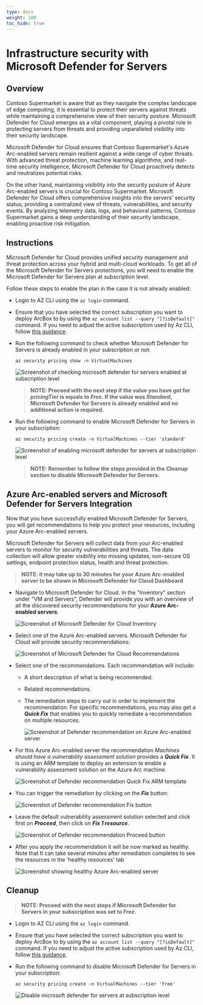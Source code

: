 ```yaml
---
type: docs
weight: 100
toc_hide: true
---
```


# Infrastructure security with Microsoft Defender for Servers

## Overview

Contoso Supermarket is aware that as they navigate the complex landscape of edge computing, it is essential to protect their servers against threats while maintaining a comprehensive view of their security posture. Microsoft Defender for Cloud emerges as a vital component, playing a pivotal role in protecting servers from threats and providing unparalleled visibility into their security landscape.

Microsoft Defender for Cloud ensures that Contoso Supermarket's Azure Arc-enabled servers remain resilient against a wide range of cyber threats. With advanced threat protection, machine learning algorithms, and real-time security intelligence, Microsoft Defender for Cloud proactively detects and neutralizes potential risks.

On the other hand, maintaining visibility into the security posture of Azure Arc-enabled servers is crucial for Contoso Supermarket. Microsoft Defender for Cloud offers comprehensive insights into the servers' security status, providing a centralized view of threats, vulnerabilities, and security events. By analyzing telemetry data, logs, and behavioral patterns, Contoso Supermarket gains a deep understanding of their security landscape, enabling proactive risk mitigation.

## Instructions

Microsoft Defender for Cloud provides unified security management and threat protection across your hybrid and multi-cloud workloads. To get all of the Microsoft Defender for Servers protections, you will need to enable the Microsoft Defender for Servers plan at subscription level.

Follow these steps to enable the plan in the case it is not already enabled:

- Login to AZ CLI using the ```az login``` command.

- Ensure that you have selected the correct subscription you want to deploy ArcBox to by using the ```az account list --query "[?isDefault]"``` command. If you need to adjust the active subscription used by Az CLI, follow [this guidance](https://docs.microsoft.com/cli/azure/manage-azure-subscriptions-azure-cli#change-the-active-subscription).

- Run the following command to check whether Microsoft Defender for Servers is already enabled in your subscription or not:

    ```shell
    az security pricing show -n VirtualMachines
    ```

    ![Screenshot of checking microsoft defender for servers enabled at subscription level](./img/01.png)

    > **NOTE: Proceed with the next step if the value you have got for _pricingTier_ is equals to _Free_. If the value was _Standard_, Microsoft Defender for Servers is already enabled and no additional action is required.**

- Run the following command to enable Microsoft Defender for Servers in your subscription:

    ```shell
    az security pricing create -n VirtualMachines --tier 'standard'
    ```

    ![Screenshot of enabling microsoft defender for servers  at subscription level](./img/02.png)

    > **NOTE: Remember to follow the steps provided in the Cleanup section to disable Microsoft Defender for Servers.**

## Azure Arc-enabled servers and Microsoft Defender for Servers Integration

Now that you have successfully enabled Microsoft Defender for Servers, you will get recommendations to help you protect your resources, including your Azure Arc-enabled servers.

Microsoft Defender for Servers will collect data from your Arc-enabled servers to monitor for security vulnerabilities and threats. The data collection will allow greater visibility into missing updates, non-secure OS settings, endpoint protection status, health and threat protection.

>**NOTE: it may take up to 30 minutes for your Azure Arc-enabled server to be shown in Microsoft Defender for Cloud Dashboard**

- Navigate to Microsoft Defender for Cloud. In the "Inventory" section under "VM and Servers", Defender will provide you with an overview of all the discovered security recommendations for your **Azure Arc-enabled servers**.

    ![Screenshot of Microsoft Defender for Cloud Inventory](./img/04.png)

- Select one of the Azure Arc-enabled servers. Microsoft Defender for Cloud will provide security recommendations:

    ![Screenshot of Microsoft Defender for Cloud Recommendations](./img/05.png)

- Select one of the recommendations. Each recommendation will include:
  - A short description of what is being recommended.
  - Related recommendations.
  - The remediation steps to carry out in order to implement the recommendation. For specific recommendations, you may also get a **_Quick Fix_** that enables you to quickly remediate a recommendation on multiple resources.

    ![Screenshot of Defender recommendation on Azure Arc-enabled server](./img/06.png)

- For this Azure Arc-enabled server the recommendation _Machines should have a vulnerability assessment solution_ provides a **_Quick Fix_**. It is using an ARM template to deploy an extension to enable a vulnerability assessment solution on the Azure Arc machine.

    ![Screenshot of Defender recommendation Quick Fix ARM template](./img/07.png)

- You can trigger the remediation by clicking on the **_Fix_** button:  

    ![Screenshot of Defender recommendation Fix button](./img/08.png)

- Leave the default vulnerability assessment solution selected and click first on **_Proceed_**, then click on **_Fix 1 resource_**.

    ![Screenshot of Defender recommendation Proceed button](./img/09.png)

- After you apply the recommendation it will be now marked as healthy. Note that It can take several minutes after remediation completes to see the resources in the 'healthy resources' tab

    ![Screenshot showing healthy Azure Arc-enabled server](./10.png)

## Cleanup

> **NOTE: Proceed with the next steps if Microsoft Defender for Servers in your subscription was set to _Free_.**

- Login to AZ CLI using the ```az login``` command.

- Ensure that you have selected the correct subscription you want to deploy ArcBox to by using the ```az account list --query "[?isDefault]"``` command. If you need to adjust the active subscription used by Az CLI, follow [this guidance](https://docs.microsoft.com/cli/azure/manage-azure-subscriptions-azure-cli#change-the-active-subscription).

- Run the following command to disable Microsoft Defender for Servers in your subscription:

    ```shell
    az security pricing create -n VirtualMachines --tier 'free'
    ```

    ![Disable microsoft defender for servers  at subscription level](./img/03.png)
